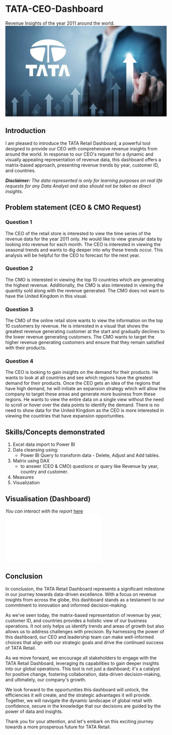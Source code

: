 # TATA-CEO-Dashboard
Revenue Insights of the year 2011 around the world.
![](tata-group2-770x433.webp)

## Introduction 
I am pleased to introduce the TATA Retail Dashboard, a powerful tool designed to provide our CEO with comprehensive revenue insights from around the world. In response to our CEO's request for a dynamic and visually appealing representation of revenue data, this dashboard offers a matrix-based approach, presenting revenue trends by year, customer ID, and countries.

**_Disclaimer:_** _The data represented is only for learning purposes on real life requests for any Data Analyst and also should not be taken as direct insights_.

## Problem statement (CEO & CMO Request)
### Question 1
The CEO of the retail store is interested to view the time series of the revenue data for the year 2011 only. He would like to view granular data by looking into revenue for each month. The CEO is interested in viewing the seasonal trends and wants to dig deeper into why these trends occur. This analysis will be helpful for the CEO to forecast for the next year.

### Question 2
The CMO is interested in viewing the top 10 countries which are generating the highest revenue. Additionally, the CMO is also interested in viewing the quantity sold along with the revenue generated. The CMO does not want to have the United Kingdom in this visual.

### Question 3
The CMO of the online retail store wants to view the information on the top 10 customers by revenue. He is interested in a visual that shows the greatest revenue generating customer at the start and gradually declines to the lower revenue generating customers. The CMO wants to target the higher revenue generating customers and ensure that they remain satisfied with their products.

### Question 4
The CEO is looking to gain insights on the demand for their products. He wants to look at all countries and see which regions have the greatest demand for their products. Once the CEO gets an idea of the regions that have high demand, he will initiate an expansion strategy which will allow the company to target these areas and generate more business from these regions. He wants to view the entire data on a single view without the need to scroll or hover over the data points to identify the demand. There is no need to show data for the United Kingdom as the CEO is more interested in viewing the countries that have expansion opportunities.

## Skills/Concepts demonstrated
1. Excel data import to Power BI
2. Data cleansing using:
   - Power BI Query to transform data - Delete, Adjust and Add tables.
3. Matrix using DAX
   - to answer (CEO & CMO) questions or query like Revenue by year, country and customer.
4. Measures
5. Visualization

## Visualisation (Dashboard)
_You can interact with the report_ [here](https://app.powerbi.com/groups/me/reports/bd707ec5-4c56-43bf-9a35-8197c637db60/ReportSection?experience=power-bi)
![](TATA-data-analysis-2.pdf)

## Conclusion 
In conclusion, the TATA Retail Dashboard represents a significant milestone in our journey towards data-driven excellence. With a focus on revenue insights from across the globe, this dashboard stands as a testament to our commitment to innovation and informed decision-making.

As we've seen today, the matrix-based representation of revenue by year, customer ID, and countries provides a holistic view of our business operations. It not only helps us identify trends and areas of growth but also allows us to address challenges with precision. By harnessing the power of this dashboard, our CEO and leadership team can make well-informed choices that align with our strategic goals and drive the continued success of TATA Retail.

As we move forward, we encourage all stakeholders to engage with the TATA Retail Dashboard, leveraging its capabilities to gain deeper insights into our global operations. This tool is not just a dashboard; it's a catalyst for positive change, fostering collaboration, data-driven decision-making, and ultimately, our company's growth.

We look forward to the opportunities this dashboard will unlock, the efficiencies it will create, and the strategic advantages it will provide. Together, we will navigate the dynamic landscape of global retail with confidence, secure in the knowledge that our decisions are guided by the power of data and insights.

Thank you for your attention, and let's embark on this exciting journey towards a more prosperous future for TATA Retail.
